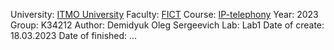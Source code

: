 University: [ITMO University](https://itmo.ru/ru/) 
Faculty: [FICT](https://fict.itmo.ru) 
Course: [IP-telephony](https://github.com/itmo-ict-faculty/ip-telephony) 
Year: 2023 
Group: K34212 
Author: Demidyuk Oleg Sergeevich 
Lab: Lab1 
Date of create: 18.03.2023 
Date of finished: ... 
